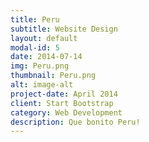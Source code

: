 ```yaml
---
title: Peru
subtitle: Website Design
layout: default
modal-id: 5
date: 2014-07-14
img: Peru.png
thumbnail: Peru.png
alt: image-alt
project-date: April 2014
client: Start Bootstrap
category: Web Development
description: Que bonito Peru!
---
```

